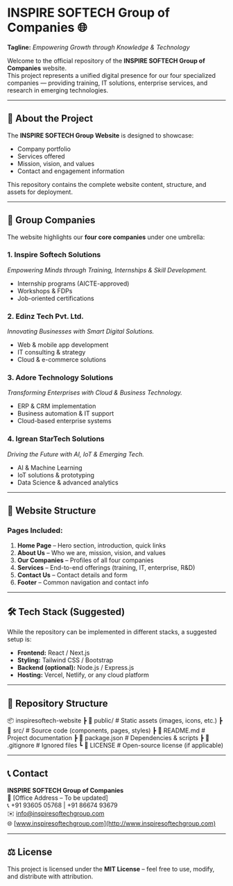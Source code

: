 # INSPIRE SOFTECH Group of Companies 🌐  

**Tagline:** *Empowering Growth through Knowledge & Technology*  

Welcome to the official repository of the **INSPIRE SOFTECH Group of Companies** website.  
This project represents a unified digital presence for our four specialized companies — providing training, IT solutions, enterprise services, and research in emerging technologies.  

---

## 🚀 About the Project  

The **INSPIRE SOFTECH Group Website** is designed to showcase:  
- Company portfolio  
- Services offered  
- Mission, vision, and values  
- Contact and engagement information  

This repository contains the complete website content, structure, and assets for deployment.  

---

## 🏢 Group Companies  

The website highlights our **four core companies** under one umbrella:  

### 1. Inspire Softech Solutions  
*Empowering Minds through Training, Internships & Skill Development.*  
- Internship programs (AICTE-approved)  
- Workshops & FDPs  
- Job-oriented certifications  

### 2. Edinz Tech Pvt. Ltd.  
*Innovating Businesses with Smart Digital Solutions.*  
- Web & mobile app development  
- IT consulting & strategy  
- Cloud & e-commerce solutions  

### 3. Adore Technology Solutions  
*Transforming Enterprises with Cloud & Business Technology.*  
- ERP & CRM implementation  
- Business automation & IT support  
- Cloud-based enterprise systems  

### 4. Igrean StarTech Solutions  
*Driving the Future with AI, IoT & Emerging Tech.*  
- AI & Machine Learning  
- IoT solutions & prototyping  
- Data Science & advanced analytics  

---

## 📖 Website Structure  

### Pages Included:  
1. **Home Page** – Hero section, introduction, quick links  
2. **About Us** – Who we are, mission, vision, and values  
3. **Our Companies** – Profiles of all four companies  
4. **Services** – End-to-end offerings (training, IT, enterprise, R&D)  
5. **Contact Us** – Contact details and form  
6. **Footer** – Common navigation and contact info  

---

## 🛠️ Tech Stack (Suggested)  

While the repository can be implemented in different stacks, a suggested setup is:  
- **Frontend:** React / Next.js  
- **Styling:** Tailwind CSS / Bootstrap  
- **Backend (optional):** Node.js / Express.js  
- **Hosting:** Vercel, Netlify, or any cloud platform  

---

## 📂 Repository Structure  

📦 inspiresoftech-website
┣ 📂 public/ # Static assets (images, icons, etc.)
┣ 📂 src/ # Source code (components, pages, styles)
┣ 📜 README.md # Project documentation
┣ 📜 package.json # Dependencies & scripts
┣ 📜 .gitignore # Ignored files
┗ 📜 LICENSE # Open-source license (if applicable)

---

## 📞 Contact  

**INSPIRE SOFTECH Group of Companies**  
📍 [Office Address – To be updated]  
📞 +91 93605 05768 | +91 86674 93679  
✉️ info@inspiresoftechgroup.com  
🌐 [www.inspiresoftechgroup.com](http://www.inspiresoftechgroup.com)  

---

## ⚖️ License  

This project is licensed under the **MIT License** – feel free to use, modify, and distribute with attribution.  
